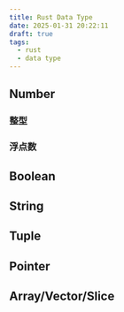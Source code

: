 ```yaml
---
title: Rust Data Type
date: 2025-01-31 20:22:11
draft: true
tags:
  - rust
  - data type
---
```


## Number

### 整型

### 浮点数

## Boolean

## String

## Tuple

## Pointer

## Array/Vector/Slice
